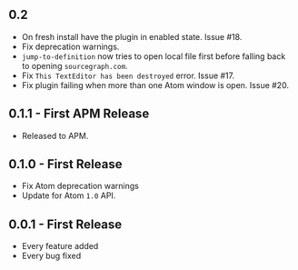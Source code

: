 ## 0.2

 * On fresh install have the plugin in enabled state. Issue #18.
 * Fix deprecation warnings.
 * `jump-to-definition` now tries to open local file first before falling
   back to opening `sourcegraph.com`.
 * Fix `This TextEditor has been destroyed` error. Issue #17.
 * Fix plugin failing when more than one Atom window is open. Issue #20.

## 0.1.1 - First APM Release

 * Released to APM.

## 0.1.0 - First Release

 * Fix Atom deprecation warnings
 * Update for Atom `1.0` API.

## 0.0.1 - First Release

 * Every feature added
 * Every bug fixed
